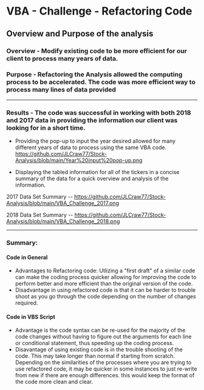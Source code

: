 # VBA - Challenge - Refactoring Code
## Overview and Purpose of the analysis
### Overview - Modify existing code to be more efficient for our client to process many years of data.
### Purpose - Refactoring the Analysis allowed the computing process to be accelerated.  The code was more efficient way to process many lines of data provided
---
### Results - The code was successful in working with both 2018 and 2017 data in providing the information our client was looking for in a short time.
- Providing the pop-up to input the year desired allowed for many different years of data to process using the same VBA code.
    https://github.com/JLCraw77/Stock-Analysis/blob/main/Year%20input%20pop-up.png

- Displaying the tabled information for all of the tickers in a concise summary of the data for a quick overview and analysis of the information.

2017 Data Set Summary
-- https://github.com/JLCraw77/Stock-Analysis/blob/main/VBA_Challenge_2017.png 

2018 Data Set Summary
-- https://github.com/JLCraw77/Stock-Analysis/blob/main/VBA_Challenge_2018.png

---

### Summary:
#### Code in General
- Advantages to Refactoring code:  Utlizing a "first draft" of a similar code can make the coding process quicker allowing for improving the code to perform better and more efficient than the original version of the code.
- Disadvantage in using refactored code is that it can be harder to trouble shoot as you go through the code depending on the number of changes required.  

#### Code in VBS Script
- Advantage is the code syntax can be re-used for the majority of the code changes without having to figure out the arguments for each line or conditional statement, thus speeding up the coding process.
- Disavantage of using existing code is in the trouble shooting of the code.  This may take longer than normal if starting from scratch.  Depending on the similarities of the processes where you are trying to use refactored code, it may be quicker in some instances to just re-write from new if there are enough differences.  this would keep the format of the code more clean and clear.  
